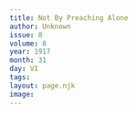 ```yaml
---
title: Not By Preaching Alone
author: Unknown
issue: 8
volume: 8
year: 1917
month: 31
day: VI
tags:
layout: page.njk
image:
---
```

